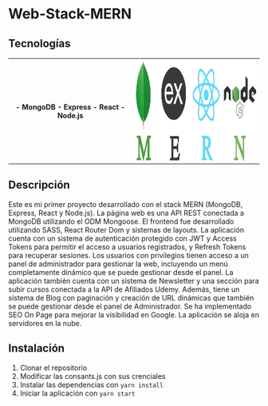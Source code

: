 # Web-Stack-MERN

## Tecnologías

<table align="center">
  <tr>
    <th>
    - MongoDB
    - Express
    - React
    - Node.js
    </th>
    <th><img src="https://github.com/RETBOT/RETBOT/blob/main/Imgs/MERN.png" alt="img" width="300" height="200"> </th>
  </tr>
</table>

## Descripción

Este es mi primer proyecto desarrollado con el stack MERN (MongoDB, Express, React y Node.js). 
La página web es una API REST conectada a MongoDB utilizando el ODM Mongoose. 
El frontend fue desarrollado utilizando SASS, React Router Dom y sistemas de layouts.
La aplicación cuenta con un sistema de autenticación protegido con JWT y Access Tokens para permitir el acceso a usuarios registrados, 
y Refresh Tokens para recuperar sesiones. 
Los usuarios con privilegios tienen acceso a un panel de administrador para gestionar la web, incluyendo un menú completamente dinámico 
que se puede gestionar desde el panel.
La aplicación también cuenta con un sistema de Newsletter y una sección para subir cursos conectada a la API de Afiliados Udemy. 
Además, tiene un sistema de Blog con paginación y creación de URL dinámicas que también se puede gestionar desde el panel de Administrador.
Se ha implementado SEO On Page para mejorar la visibilidad en Google. La aplicación se aloja en servidores en la nube.

## Instalación

1. Clonar el repositorio
2. Modificar las consants.js con sus crenciales
3. Instalar las dependencias con `yarn install`
4. Iniciar la aplicación con `yarn start`

